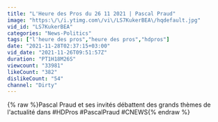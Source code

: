 ```yaml
---
title: "L'Heure des Pros du 26 11 2021 | Pascal Praud"
image: "https:\/\/i.ytimg.com\/vi\/LS7KukerBEA\/hqdefault.jpg"
vid_id: "LS7KukerBEA"
categories: "News-Politics"
tags: ["l'heure des pros","heure des pros","hdpros"]
date: "2021-11-28T02:37:15+03:00"
vid_date: "2021-11-26T09:51:57Z"
duration: "PT1H18M26S"
viewcount: "33981"
likeCount: "382"
dislikeCount: "54"
channel: "Dirty"
---
```

{% raw %}Pascal Praud et ses invités débattent des grands thèmes de l'actualité dans #HDPros #PascalPraud #CNEWS{% endraw %}
